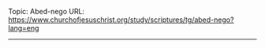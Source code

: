 Topic: Abed-nego
URL: https://www.churchofjesuschrist.org/study/scriptures/tg/abed-nego?lang=eng

---

